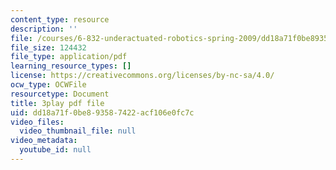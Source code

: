 ```yaml
---
content_type: resource
description: ''
file: /courses/6-832-underactuated-robotics-spring-2009/dd18a71f0be893587422acf106e0fc7c_6v3Ln2ACtqI.pdf
file_size: 124432
file_type: application/pdf
learning_resource_types: []
license: https://creativecommons.org/licenses/by-nc-sa/4.0/
ocw_type: OCWFile
resourcetype: Document
title: 3play pdf file
uid: dd18a71f-0be8-9358-7422-acf106e0fc7c
video_files:
  video_thumbnail_file: null
video_metadata:
  youtube_id: null
---
```

